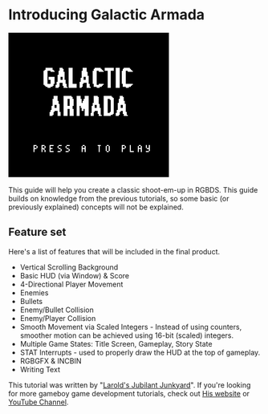 

# Introducing Galactic Armada


![Untitled](../assets/part3/img/rgbds-shmup-gameplay2.gif)

This guide will help you create a classic shoot-em-up in RGBDS. This guide builds on knowledge from the previous tutorials, so some basic (or previously explained) concepts will not be explained.

## Feature set

Here's a list of features that will be included in the final product.

- Vertical Scrolling Background
- Basic HUD (via Window) & Score
- 4-Directional Player Movement
- Enemies
- Bullets
- Enemy/Bullet Collision
- Enemy/Player Collision
- Smooth Movement via Scaled Integers - Instead of using counters, smoother motion can be achieved using 16-bit (scaled) integers.
- Multiple Game States: Title Screen, Gameplay, Story State
- STAT Interrupts - used to properly draw the HUD at the top of gameplay.
- RGBGFX & INCBIN
- Writing Text

This tutorial was written by "[Larold's Jubilant Junkyard](https://github.com/LaroldsJubilantJunkyard)". If you're looking for more gameboy game development tutorials, check out [His website](https://www.LaroldsJubilantJunkyard.com) or [YouTube Channel](https://www.youtube.com/@laroldsjubilantjunkyard).